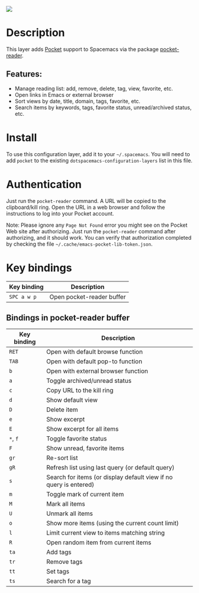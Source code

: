 ![](img/pocket.png)

# Description

This layer adds [Pocket](https://getpocket.com/) support to Spacemacs
via the package
[pocket-reader](https://github.com/alphapapa/pocket-reader.el).

## Features:

-   Manage reading list: add, remove, delete, tag, view, favorite, etc.
-   Open links in Emacs or external browser
-   Sort views by date, title, domain, tags, favorite, etc.
-   Search items by keywords, tags, favorite status, unread/archived
    status, etc.

# Install

To use this configuration layer, add it to your `~/.spacemacs`. You will
need to add `pocket` to the existing `dotspacemacs-configuration-layers`
list in this file.

# Authentication

Just run the `pocket-reader` command. A URL will be copied to the
clipboard/kill ring. Open the URL in a web browser and follow the
instructions to log into your Pocket account.

Note: Please ignore any `Page Not Found` error you might see on the
Pocket Web site after authorizing. Just run the `pocket-reader` command
after authorizing, and it should work. You can verify that authorization
completed by checking the file `~/.cache/emacs-pocket-lib-token.json`.

# Key bindings

| Key binding | Description               |
|-------------|---------------------------|
| `SPC a w p` | Open pocket-reader buffer |

## Bindings in pocket-reader buffer

| Key binding | Description                                                       |
|-------------|-------------------------------------------------------------------|
| `RET`       | Open with default browse function                                 |
| `TAB`       | Open with default pop-to function                                 |
| `b`         | Open with external browser function                               |
| `a`         | Toggle archived/unread status                                     |
| `c`         | Copy URL to the kill ring                                         |
| `d`         | Show default view                                                 |
| `D`         | Delete item                                                       |
| `e`         | Show excerpt                                                      |
| `E`         | Show excerpt for all items                                        |
| `*`, `f`    | Toggle favorite status                                            |
| `F`         | Show unread, favorite items                                       |
| `gr`        | Re-sort list                                                      |
| `gR`        | Refresh list using last query (or default query)                  |
| `s`         | Search for items (or display default view if no query is entered) |
| `m`         | Toggle mark of current item                                       |
| `M`         | Mark all items                                                    |
| `U`         | Unmark all items                                                  |
| `o`         | Show more items (using the current count limit)                   |
| `l`         | Limit current view to items matching string                       |
| `R`         | Open random item from current items                               |
| `ta`        | Add tags                                                          |
| `tr`        | Remove tags                                                       |
| `tt`        | Set tags                                                          |
| `ts`        | Search for a tag                                                  |
